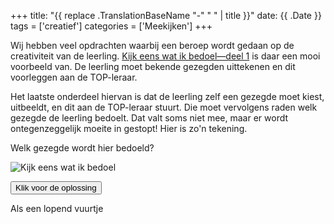 +++
title: "{{ replace .TranslationBaseName "-" " " | title }}"
date: {{ .Date }}
tags = ['creatief']
categories = ['Meekijken']
+++

Wij hebben veel opdrachten waarbij een beroep wordt gedaan op de creativiteit van de leerling. [Kijk eens wat ik bedoel—deel 1](https://www.dedigitaletopschool.nl/voorproefjes/155-kijk-eens-wat-ik) is daar een mooi voorbeeld van. De leerling moet bekende gezegden uittekenen en dit voorleggen aan de TOP-leraar.

Het laatste onderdeel hiervan is dat de leerling zelf een gezegde moet kiest, uitbeeldt, en dit aan de TOP-leraar stuurt. Die moet vervolgens raden welk gezegde de leerling bedoelt. Dat valt soms niet mee, maar er wordt ontegenzeggelijk moeite in gestopt! Hier is zo'n tekening.

Welk gezegde wordt hier bedoeld?

![Kijk eens wat ik bedoel](/img/meekijken/IMG_0734.JPG)

<button class="reveal-solution btn btn-large light-blue">Klik voor de oplossing</button>

<div class="invisible solution">
Als een lopend vuurtje
</div>
